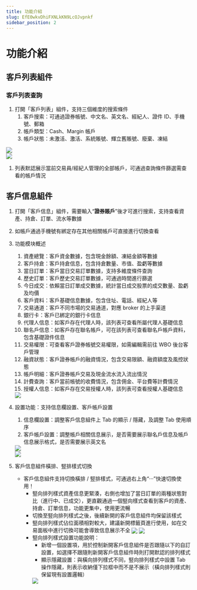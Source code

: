 ```yaml
---
title: 功能介紹
slug: EfE0wkvDhiFXNLkKN9LcOJvpnkf
sidebar_position: 2
---
```



# 功能介紹

## 客戶列表組件

### 客戶列表查詢

1. 打開「客戶列表」組件，支持三個維度的搜索條件
    1. 客戶搜索：可通過證券帳號、中文名、英文名、經紀人、證件 ID、手機號、郵箱
    2. 帳戶類型：Cash、Margin 帳戶
    3. 帳戶狀態：未激活、激活、系統賬號、輝立舊賬號、廢棄、凍結

<div class="flex gap-3 columns-2" column-size="2">
<div class="w-[84%]" width-ratio="84">
<img src="/assets/D3Onbq8jho8tPKxZ0Z1cMp5Wnze.png" src-width="2746" src-height="462" align="center"/>
</div>
<div class="w-[15%]" width-ratio="15">
<img src="/assets/F95ZbnM8FoPGSAxrHZgcZUKrnIc.png" src-width="634" src-height="598" align="center"/>
</div>
</div>

1. 列表默認展示當前交易員/經紀人管理的全部帳戶，可通過查詢條件篩選需查看的帳戶情況

## 客戶信息組件

1. 打開「客戶信息」組件，需要輸入“<b>證券賬戶</b>”後才可進行搜索，支持查看資產、持倉、訂單、流水等數據
2. 如帳戶通過手機號有綁定存在其他相關帳戶可直接進行切換查看
3. 功能模块概述
    1. 資產總覽：客戶資金數據，包含現金餘額、凍結金額等數據
    2. 客戶持倉：客戶持倉信息，包含持倉數量、市值、盈虧等數據
    3. 當日訂單：客戶當日交易訂單數據，支持多維度條件查詢
    4. 歷史訂單：客戶歷史交易訂單數據，可通過時間進行篩選
    5. 今日成交：依賴當日訂單成交數據，統計當日成交股票的成交數量、盈虧及均價
    6. 客戶資料：客戶基礎信息數據，包含住址、電話、經紀人等
    7. 交易通道：客戶不同市場的交易通道，對應 broker 的上手渠道
    8. 銀行卡：客戶已綁定的銀行卡信息
    9. 代理人信息：如客戶存在代理人時，該列表可查看所屬代理人基礎信息
    10. 聯名戶信息：如客戶存在聯名帳戶，可在該列表可查看聯名戶帳戶資料，包含基礎證件信息
    11. 交易權限：可查看客戶證券帳號交易權限，如需編輯需前往 WBO 後台客戶管理
    12. 融資狀態：客戶證券帳戶的融資情況，包含交易限額、融資額度及風控狀態
    13. 帳戶明細：客戶證券帳戶交易及現金流水流入流出情況
    14. 計費查詢：客戶當前帳號的收費情況，包含佣金、平台費等計費情況
    15. 授權人信息：如客戶存在交易授權人時，該列表可查看授權人基礎信息
    <img src="/assets/MOj2bifAnoD6VRxGbqrc45OxnGb.png" src-width="2634" src-height="914" align="center"/>

4. 設置功能：支持信息欄設置、客戶帳戶設置
    1. 信息欄設置：調整客戶信息組件上 Tab 的顯示 / 隱藏，及調整 Tab 使用順序
    2. 客戶帳戶設置：調整帳戶相關信息展示，是否需要展示聯名戶信息及帳戶信息展示格式，是否需要展示英文名
    <div class="flex gap-3 columns-2" column-size="2">
    <div class="w-[50%]" width-ratio="50">
        <img src="/assets/PEd1blxYwo7jrCx2NDRcTPbEn4L.png" src-width="1374" src-height="922" align="center"/>
        </div>
    <div class="w-[49%]" width-ratio="49">
        <img src="/assets/G2PBb5Sdqofd44xlqUQcqq3xnrg.png" src-width="1376" src-height="940" align="center"/>
        </div>
    </div>

5. 客戶信息組件橫排、竪排樣式切換
    - 客戶信息組件支持切換橫排 / 竪排樣式，可通過右上角“···”快速切換使用！
        - 竪向排列樣式資產信息更緊湊，右側也增加了當日訂單的兩種狀態對比（進行中、已成交），更直觀通過一個竪向樣式查看到客戶的資產、持倉、訂單信息，功能更集中，使用更流暢
        - 切換至竪向排列樣式之後，後續新開的客戶信息組件均保留該樣式
        - 竪向排列樣式佔位面積相對較大，建議新開標籤頁進行使用，如在交易面板中進行切換可能會導致信息展示不全
            <img src="/assets/PA4PbxaAEoAEPgxyQ9Ocdb6qnRc.png" src-width="2746" src-height="528" align="center"/>
            <img src="/assets/BUMWbcQAno8K0txZEslcMxsXneg.png" src-width="2846" src-height="1590" align="center"/>
        - 竪向排列樣式設置功能說明：
            - 新增一個設置項，用於控制新開客戶信息組件是否跟隨以下的自訂設置，如選擇不跟隨則新開客戶信息組件時則打開默認的排列樣式
            - 顯示隱藏設置：與橫向排列樣式不同，竪向排列樣式中設置 Tab 操作隱藏，則表示收納僅下拉框中而不是不展示（橫向排列樣式則保留現有設置邏輯）
            <img src="/assets/HHsJbh7cJoPufExg9MocrQsTnDd.png" src-width="2128" src-height="800" align="center"/>
            
